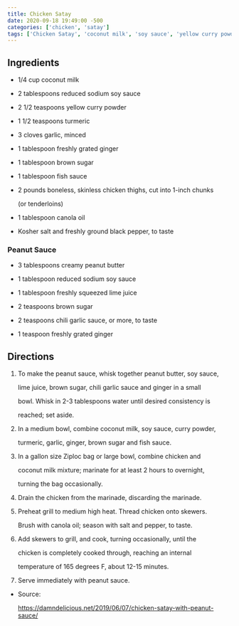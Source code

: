 ```yaml
---
title: Chicken Satay
date: 2020-09-18 19:49:00 -500
categories: ['chicken', 'satay']
tags: ['Chicken Satay', 'coconut milk', 'soy sauce', 'yellow curry powder', 'turmeric', 'garlic', 'ginger', 'brown sugar', 'fish sauce', 'boneless, skinless chicken thighs', 'canola oil', 'Kosher salt', 'black pepper', 'Peanut Sauce', 'creamy peanut butter', 'lime juice', 'chili garlic sauce', 'ginger', 'Directions', 'peanut sauce', 'soy sauce', 'lime juice', 'brown sugar', 'chili garlic sauce', 'ginger', 'bowl', 'coconut milk', 'soy sauce', 'curry powder', 'turmeric', 'garlic', 'ginger', 'brown sugar', 'fish sauce', 'gallon size Ziploc bag', 'chicken', 'coconut milk mixture', 'marinate', 'hours', 'overnight', 'turning', 'bag', 'chicken', 'marinade', 'discarding', 'marinade', 'Preheat grill', 'medium high heat', 'Thread chicken', 'skewers', 'Brush', 'canola oil', 'season', 'salt', 'pepper', 'skewers']
---
```


## Ingredients



-   1/4 cup coconut milk

-   2 tablespoons reduced sodium soy sauce

-   2 1/2 teaspoons yellow curry powder

-   1 1/2 teaspoons turmeric

-   3 cloves garlic, minced

-   1 tablespoon freshly grated ginger

-   1 tablespoon brown sugar

-   1 tablespoon fish sauce

-   2 pounds boneless, skinless chicken thighs, cut into 1-inch chunks

    (or tenderloins)

-   1 tablespoon canola oil

-   Kosher salt and freshly ground black pepper, to taste



### Peanut Sauce



-   3 tablespoons creamy peanut butter

-   1 tablespoon reduced sodium soy sauce

-   1 tablespoon freshly squeezed lime juice

-   2 teaspoons brown sugar

-   2 teaspoons chili garlic sauce, or more, to taste

-   1 teaspoon freshly grated ginger



## Directions



1.  To make the peanut sauce, whisk together peanut butter, soy sauce,

    lime juice, brown sugar, chili garlic sauce and ginger in a small

    bowl. Whisk in 2-3 tablespoons water until desired consistency is

    reached; set aside.

2.  In a medium bowl, combine coconut milk, soy sauce, curry powder,

    turmeric, garlic, ginger, brown sugar and fish sauce.

3.  In a gallon size Ziploc bag or large bowl, combine chicken and

    coconut milk mixture; marinate for at least 2 hours to overnight,

    turning the bag occasionally.

4.  Drain the chicken from the marinade, discarding the marinade.

5.  Preheat grill to medium high heat. Thread chicken onto skewers.

    Brush with canola oil; season with salt and pepper, to taste.

6.  Add skewers to grill, and cook, turning occasionally, until the

    chicken is completely cooked through, reaching an internal

    temperature of 165 degrees F, about 12-15 minutes.

7.  Serve immediately with peanut sauce.



-   Source:

    <https://damndelicious.net/2019/06/07/chicken-satay-with-peanut-sauce/>

